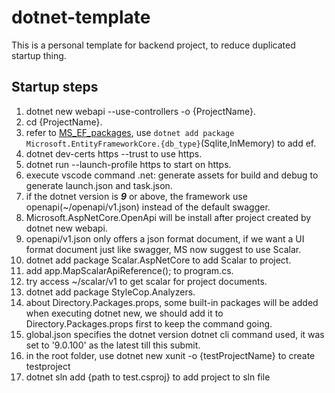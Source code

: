 # dotnet-template

This is a personal template for backend project, to reduce duplicated startup thing.

## Startup steps

1. dotnet new webapi --use-controllers -o {ProjectName}.
2. cd {ProjectName}.
3. refer to [MS_EF_packages](https://learn.microsoft.com/zh-cn/ef/core/providers/?tabs=dotnet-core-cli), use `dotnet add package Microsoft.EntityFrameworkCore.{db_type}`(Sqlite,InMemory) to add ef.
4. dotnet dev-certs https --trust to use https.
5. dotnet run --launch-profile https to start on https.
6. execute vscode command .net: generate assets for build and debug to generate launch.json and task.json.
7. if the dotnet version is ***9*** or above, the framework use openapi(~/openapi/v1.json) instead of the default swagger.
8. Microsoft.AspNetCore.OpenApi will be install after project created by dotnet new webapi.
9. openapi/v1.json only offers a json format document, if we want a UI format document just like swagger, MS now suggest to use Scalar.
10. dotnet add package Scalar.AspNetCore to add Scalar to project.
11. add app.MapScalarApiReference(); to program.cs.
12. try access ~/scalar/v1 to get scalar for project documents.
13. dotnet add package StyleCop.Analyzers.
14. about Directory.Packages.props, some built-in packages will be added when executing dotnet new, we should add it to Directory.Packages.props first to keep the command going.
15. global.json specifies the dotnet version dotnet cli command used, it was set to '9.0.100' as the latest till this submit.
16. in the root folder, use dotnet new xunit -o {testProjectName} to create testproject
17. dotnet sln add {path to test.csproj} to add project to sln file
